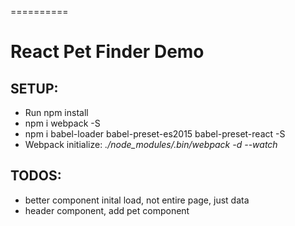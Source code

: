 ==========
# React Pet Finder Demo

## SETUP:
- Run npm install
- npm i webpack -S
- npm i babel-loader babel-preset-es2015 babel-preset-react -S
- Webpack initialize: *./node_modules/.bin/webpack -d --watch*

## TODOS:
- better component inital load, not entire page, just data
- header component, add pet component
